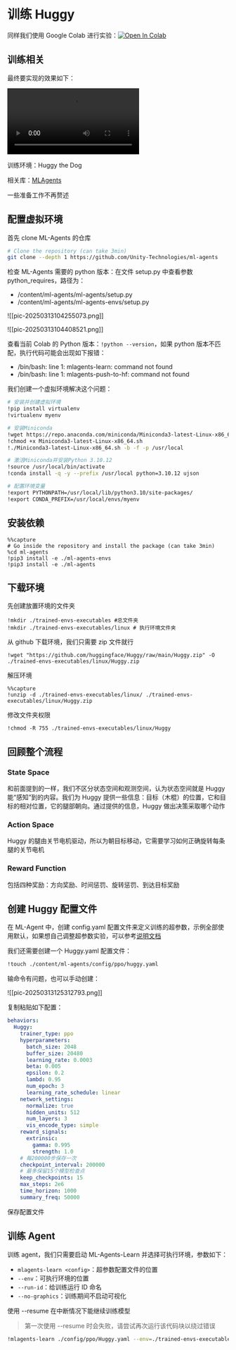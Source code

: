 # 训练 Huggy

同样我们使用 Google Colab 进行实验：<a href="https://colab.research.google.com/github/huggingface/deep-rl-class/blob/master/notebooks/bonus-unit1/bonus-unit1.ipynb" rel="nofollow"><img src="https://colab.research.google.com/assets/colab-badge.svg" alt="Open In Colab"></a>

## 训练相关

最终要实现的效果如下：

<video controls autoplay><source src="https://huggingface.co/datasets/huggingface-deep-rl-course/course-images/resolve/main/en/notebooks/unit-bonus1/huggy.mp4" type="video/mp4"></video>

训练环境：Huggy the Dog

相关库：[MLAgents](https://github.com/Unity-Technologies/ml-agents)

一些准备工作不再赘述

## 配置虚拟环境

首先 clone ML-Agents 的仓库

```bash
# Clone the repository (can take 3min)
git clone --depth 1 https://github.com/Unity-Technologies/ml-agents
```

检查 ML-Agents 需要的 python 版本：在文件 setup.py 中查看参数 python_requires，路径为：
- /content/ml-agents/ml-agents/setup.py
- /content/ml-agents/ml-agents-envs/setup.py

![[pic-20250313104255073.png]]

![[pic-20250313104408521.png]]

查看当前 Colab 的 Python 版本：`!python --version`，如果 python 版本不匹配，执行代码可能会出现如下报错：
- /bin/bash: line 1: mlagents-learn: command not found
- /bin/bash: line 1: mlagents-push-to-hf: command not found

我们创建一个虚拟环境解决这个问题：

```bash
# 安装并创建虚拟环境
!pip install virtualenv
!virtualenv myenv

# 安装Miniconda
!wget https://repo.anaconda.com/miniconda/Miniconda3-latest-Linux-x86_64.sh
!chmod +x Miniconda3-latest-Linux-x86_64.sh
!./Miniconda3-latest-Linux-x86_64.sh -b -f -p /usr/local

# 激活Miniconda并安装Python 3.10.12
!source /usr/local/bin/activate
!conda install -q -y --prefix /usr/local python=3.10.12 ujson

# 配置环境变量
!export PYTHONPATH=/usr/local/lib/python3.10/site-packages/
!export CONDA_PREFIX=/usr/local/envs/myenv
```

## 安装依赖

```shell
%%capture
# Go inside the repository and install the package (can take 3min)
%cd ml-agents
!pip3 install -e ./ml-agents-envs
!pip3 install -e ./ml-agents
```

## 下载环境

先创建放置环境的文件夹

```shell
!mkdir ./trained-envs-executables #总文件夹
!mkdir ./trained-envs-executables/linux # 执行环境文件夹
```

从 github 下载环境，我们只需要 zip 文件就行

```shell
!wget "https://github.com/huggingface/Huggy/raw/main/Huggy.zip" -O ./trained-envs-executables/linux/Huggy.zip
```

解压环境

```shell
%%capture
!unzip -d ./trained-envs-executables/linux/ ./trained-envs-executables/linux/Huggy.zip
```

修改文件夹权限

```shell
!chmod -R 755 ./trained-envs-executables/linux/Huggy
```

## 回顾整个流程

### State Space

和前面提到的一样，我们不区分状态空间和观测空间，认为状态空间就是 Huggy 能“感知”到的内容。我们为 Huggy 提供一些信息：目标（木棍）的位置，它和目标的相对位置，它的腿部朝向。通过提供的信息，Huggy 做出决策采取哪个动作

### Action Space

Huggy 的腿由关节电机驱动，所以为朝目标移动，它需要学习如何正确旋转每条腿的关节电机

### Reward Function

包括四种奖励：方向奖励、时间惩罚、旋转惩罚、到达目标奖励

## 创建 Huggy 配置文件

在 ML-Agent 中，创建 config.yaml 配置文件来定义训练的超参数，示例全部使用默认，如果想自己调整超参数实验，可以参考[说明文档](https://github.com/Unity-Technologies/ml-agents/blob/main/docs/Training-Configuration-File.md)

我们还需要创建一个 Huggy.yaml 配置文件：

```bash
!touch ./content/ml-agents/config/ppo/huggy.yaml
```

输命令有问题，也可以手动创建：

![[pic-20250313125312793.png]]

复制粘贴如下配置：

```yaml
behaviors:
  Huggy:
    trainer_type: ppo
    hyperparameters:
      batch_size: 2048
      buffer_size: 20480
      learning_rate: 0.0003
      beta: 0.005
      epsilon: 0.2
      lambd: 0.95
      num_epoch: 3
      learning_rate_schedule: linear
    network_settings:
      normalize: true
      hidden_units: 512
      num_layers: 3
      vis_encode_type: simple
    reward_signals:
      extrinsic:
        gamma: 0.995
        strength: 1.0
    # 每200000步保存一次
    checkpoint_interval: 200000
    # 最多保留15个模型检查点
    keep_checkpoints: 15
    max_steps: 2e6
    time_horizon: 1000
    summary_freq: 50000
```

保存配置文件

## 训练 Agent

训练 agent，我们只需要启动 ML-Agents-Learn 并选择可执行环境，参数如下：
- `mlagents-learn <config>`：超参数配置文件的位置
- `--env`：可执行环境的位置
- `--run-id`：给训练运行 ID 命名
- `--no-graphics`：训练期间不启动可视化

使用 --resume 在中断情况下能继续训练模型

> 第一次使用 --resume 时会失败，请尝试再次运行该代码块以绕过错误 

```bash
!mlagents-learn ./config/ppo/Huggy.yaml --env=./trained-envs-executables/linux/Huggy/Huggy --run-id="Huggy2" --no-graphics
```


